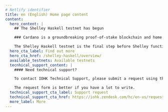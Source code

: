 ```yaml
---
# Netlify identifier
title: en (English) Home page content
content:
  hero_content: |
    ## The Shelley Haskell testnet has begun

    ### Cardano is a groundbreaking proof-of-stake blockchain and home to the ada cryptocurrency. The Cardano testnets are at the bleeding edge of the network's development, using the power of our community to iterate and improve.

    The Shelley Haskell testnet is the final step before Shelley functionality, including stake pools, stake delegation, and decentralization, is rolled out to the Cardano mainnet. We're currently running an invitation-only beta, but the public phase is coming soon. 
  hero_cta_label: Find out more
  hero_cta_href: /shelley-haskell/overview/
  available_testnets: Available testnets
  tecnhical_support_content: |
    #### Need technical support?

    To contact IOHK Technical Support, please submit a request using the Submit a request form. You can also click on the Support button at the bottom right of your screen.

    The request form is better if you have a lot to write.
  technical_support_cta_label: Support request
  technical_support_cta_href: https://iohk.zendesk.com/hc/en-us/requests/new/
  more_label: More
---
```

